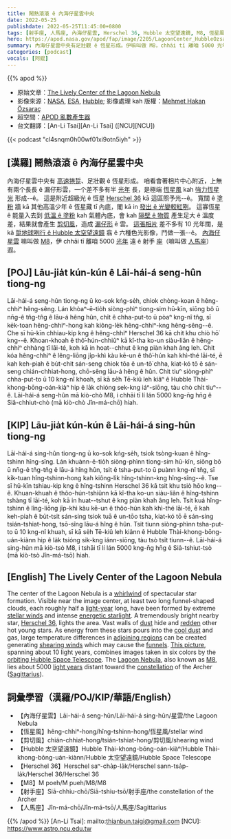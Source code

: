 ```yaml
---
title: 鬧熱滾滾 ê 內海仔星雲中央
date: 2022-05-25
publishdate: 2022-05-25T11:45:00+0800
tags: [射手座, 人馬座, 內海仔星雲, Herschel 36, Hubble 太空望遠鏡, M8, 恆星風, 剪切風]
hero: https://apod.nasa.gov/apod/fap/image/2205/LagoonCenter_HubbleOzsarac_1170.jpg
summary: 內海仔星雲中央有足壯觀 ê 恆星形成。伊嘛叫做 M8，chhāi tī 離咱 5000 光年遠 ê 射手座（人馬座）遐。
categories: [podcast]
vocals: [阿錕]
---
```


{{% apod %}}

- 原始文章：[The Lively Center of the Lagoon Nebula](https://apod.nasa.gov/apod/ap220525.html)
- 影像來源：[NASA](https://www.nasa.gov/), [ESA](https://www.esa.int/), [Hubble](https://www.nasa.gov/mission_pages/hubble/main/index.html); 影像處理 kah 版權：[Mehmet Hakan Özsaraç](https://www.flickr.com/photos/mhozsarac/)
- 超空間：[APOD 亂數產生器](http://apod.nasa.gov/apod/random_apod.html)
- 台文翻譯：[An-Li Tsai][An-Li Tsai] ([NCU][NCU])

{{< podcast "cl4snqm0h00wf01xi9otn5iyh" >}}

## [漢羅] 鬧熱滾滾 ê 內海仔星雲中央
內海仔星雲中央有 [高速捲踅][whirlwind]、足壯觀 ê 恆星形成。
咱看會著相片中心附近，上無有兩个長長 ê 漏仔形雲，一个差不多有半 [光年][light-year] 長，是極端 [恆星風][stellar winds] kah [強力恆星光][energetic starlight] 形成--ê。
這是附近超級光 ê 恆星 [Herschel 36][Herschel 36] kā 這區照予光--ê。
寬闊 ê [塗粉][dust] 牆 kā 其他高溫少年 ê 恆星藏 tī 內底，閣 kā in [發出 ê 光變較紅咧][redden]。
這寡恆星 ê 能量入去到 [低溫 ê 塗粉][cool dust] kah 氣體內底，會 kah [隔壁 ê 物質][adjoining regions] 產生足大 ê 溫度差，結果就會產生 [剪切風][shearing winds]，造成 [漏仔形][funnels] ê 雲。
[這張相片][This picture] 差不多有 10 光年闊，是 kā [踅地球咧行 ê Hubble 太空望遠鏡][orbiting Hubble Space Telescope] 翕 ê 六種色光影像，鬥做一張--ê。
[內海仔星雲][Lagoon Nebula] 嘛叫做 [M8][M8]，伊 chhāi tī 離咱 5000 [光年][light years] 遠 ê 射手 [座][constellation]（嘛叫做 [人馬座][Sagittarius]）遐。

## [POJ] Lāu-jia̍t kún-kún ê Lāi-hái-á seng-hûn tiong-ng
Lāi-hái-á seng-hûn tiong-ng ū ko-sok kńg-se̍h, chiok chòng-koan ê hêng-chhiⁿ hêng-sêng.
Lán khòaⁿ-ē-tio̍h siòng-phìⁿ tiong-sim hū-kīn, siōng bô ū nn̄g-ê tn̂g-tn̂g ê lāu-á hêng hûn, chi̍t ê chha-put-to ū pòaⁿ kng-nî tn̂g, sī ke̍k-toan hêng-chhiⁿ-hong kah kiông-le̍k hêng-chhiⁿ-kng hêng-sêng--ê.
Che sī hū-kīn chhiau-kip kng ê hêng-chhiⁿ Herschel 36 kā chit khu chiò hō͘ kng--ê.
Khoan-khoah ê thô͘-hún-chhiûⁿ kā kî-tha ko-un siàu-liân ê hêng-chhiⁿ chhàng tī lāi-té, koh kā in hoat--chhut ê kng piàn khah âng leh.
Chit kóa hêng-chhiⁿ ê lêng-liōng ji̍p-khì kàu kē-un ê thô͘-hún kah khì-thé lāi-té, ē kah keh-piah ê bu̍t-chit sán-seng chiok tōa ê un-tō͘ chha, kiat-kó tō ē sán-seng chián-chhiat-hong, chō-sêng lāu-á hêng ê hûn.
Chit tiuⁿ siòng-phìⁿ chha-put-to ū 10 kng-nî khoah, sī kā se̍h Tē-kiû leh kiâⁿ ê Hubble Thài-khong-bōng-oán-kiàⁿ hip ê la̍k chióng sek-kng iáⁿ-siōng, tàu chò chi̍t tiuⁿ--ê.
Lāi-hái-á seng-hûn mā kiò-chò M8, i chhāi tī lí lán 5000 kng-n̄g hn̄g ê Siâ-chhiut-chò (mā kiò-chò Jîn-má-chō) hiah.

## [KIP] Lāu-jia̍t kún-kún ê Lāi-hái-á sing-hûn tiong-ng
Lāi-hái-á sing-hûn tiong-ng ū ko-sok kńg-se̍h, tsiok tsòng-kuan ê hîng-tshinn hîng-sîng.
Lán khuànn-ē-tio̍h siòng-phìnn tiong-sim hū-kīn, siōng bô ū nn̄g-ê tn̂g-tn̂g ê lāu-á hîng hûn, tsi̍t ê tsha-put-to ū puànn kng-nî tn̂g, sī ki̍k-tuan hîng-tshinn-hong kah kiông-li̍k hîng-tshinn-kng hîng-sîng--ê.
Tse sī hū-kīn tshiau-kip kng ê hîng-tshinn Herschel 36 kā tsit khu tsiò hōo kng--ê.
Khuan-khuah ê thôo-hún-tshiûnn kā kî-tha ko-un siàu-liân ê hîng-tshinn tshàng tī lāi-té, koh kā in huat--tshut ê kng piàn khah âng leh.
Tsit kuá hîng-tshinn ê lîng-liōng ji̍p-khì kàu kē-un ê thôo-hún kah khì-thé lāi-té, ē kah keh-piah ê bu̍t-tsit sán-sing tsiok tuā ê un-tōo tsha, kiat-kó tō ē sán-sing tsián-tshiat-hong, tsō-sîng lāu-á hîng ê hûn.
Tsit tiunn siòng-phìnn tsha-put-to ū 10 kng-nî khuah, sī kā se̍h Tē-kiû leh kiânn ê Hubble Thài-khong-bōng-uán-kiànn hip ê la̍k tsióng sik-kng iánn-siōng, tàu tsò tsi̍t tiunn--ê.
Lāi-hái-á sing-hûn mā kiò-tsò M8, i tshāi tī lí lán 5000 kng-n̄g hn̄g ê Siâ-tshiut-tsò (mā kiò-tsò Jîn-má-tsō) hiah.

## [English] The Lively Center of the Lagoon Nebula
The center of the Lagoon Nebula is a [whirlwind][whirlwind] of spectacular star formation.
Visible near the image center, at least two long funnel-shaped clouds, each roughly half a [light-year][light-year] long, have been formed by extreme [stellar winds][stellar winds] and intense [energetic starlight][energetic starlight].
A tremendously bright nearby star, [Herschel 36][Herschel 36], lights the area.
Vast walls of [dust][dust] hide and [redden][redden] other hot young stars.
As energy from these stars pours into the [cool dust][cool dust] and gas, large temperature differences in [adjoining regions][adjoining regions] can be created generating [shearing winds][shearing winds] which may cause the [funnels][funnels].
[This picture][This picture], spanning about 10 light years, combines images taken in six colors by the [orbiting Hubble Space Telescope][orbiting Hubble Space Telescope].
The [Lagoon Nebula][Lagoon Nebula], also known as [M8][M8], lies about 5000 [light years][light years] distant toward the [constellation][constellation] of the Archer ([Sagittarius][Sagittarius]).

## 詞彙學習（漢羅/POJ/KIP/華語/English）
- 【內海仔星雲】Lāi-hái-á seng-hûn/Lāi-hái-á sing-hûn/星雲/the Lagoon Nebula
- 【恆星風】hêng-chhiⁿ-hong/hîng-tshinn-hong/恆星風/stellar wind
- 【剪切風】chián-chhiat-hong/tsián-tshiat-hong/剪切風/shearing wind
- 【Hubble 太空望遠鏡】Hubble Thài-khong-bōng-oán-kiàⁿ/Hubble Thài-khong-bōng-uán-kiànn/Hubble 太空望遠鏡/Hubble Space Telescope
- 【Herschel 36】Herschel saⁿ-cha̍p-la̍k/Herschel sann-tsa̍p-la̍k/Herschel 36/Herschel 36
- 【M8】M poeh/M pueh/M8/M8
- 【射手座】Siā-chhiu-chō/Siā-tshiu-tsō/射手座/the constellation of the Archer
- 【人馬座】Jîn-má-chō/Jîn-má-tsō/人馬座/Sagittarius

{{% /apod %}}
[An-Li Tsai]: mailto:thianbun.taigi@gmail.com
[NCU]: https://www.astro.ncu.edu.tw

[copyright]: https://apod.nasa.gov/apod/fap/lib/about_apod.html#srapply


[whirlwind]:https://youtu.be/bjb7QtMEBUg?t=144
[light-year]:http://starchild.gsfc.nasa.gov/docs/StarChild/questions/question19.html
[stellar winds]:https://apod.nasa.gov/apod/ap000318.html
[energetic starlight]:https://science.nasa.gov/ems/10_ultravioletwaves
[Herschel 36]:https://ui.adsabs.harvard.edu/abs/1995ApJ...445L.153S/abstract
[dust]:https://apod.nasa.gov/apod/ap010813.html
[redden]:https://en.wikipedia.org/wiki/Interstellar_reddening
[cool dust]:https://apod.nasa.gov/apod/ap010914.html
[adjoining regions]:https://preview.redd.it/kneuqv5l7n461.jpg?auto=webp&s=2d7a7748018051ddcd76a8abbcb01b9c2dc674fa
[shearing winds]:https://en.wikipedia.org/wiki/Wind_shear
[funnels]:https://hubblesite.org/contents/media/images/1996/38/462-Image.html
[This picture]:https://www.flickr.com/photos/mhozsarac/52089058554/
[orbiting Hubble Space Telescope]:https://apod.nasa.gov/apod/ap010806.html
[Lagoon Nebula]:https://apod.nasa.gov/apod/ap181112.html
[M8]:https://en.wikipedia.org/wiki/Lagoon_Nebula
[light years]:http://www.glyphweb.com/esky/concepts/lightyear.html
[constellation]:http://www.comfychair.org/~cmbell/myth/myth.html
[Sagittarius]:https://stardate.org/astro-guide/sagittarius-archer-0
